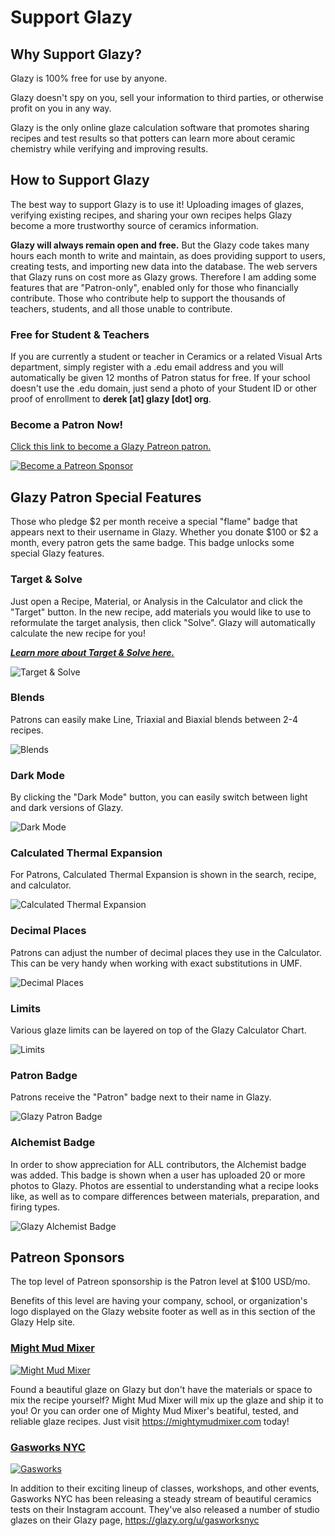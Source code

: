 # Support Glazy

## Why Support Glazy?

Glazy is 100% free for use by anyone.

Glazy doesn't spy on you, sell your information to third parties, or otherwise profit on you in any way.

Glazy is the only online glaze calculation software that promotes sharing recipes and test results so that potters can learn more about ceramic chemistry while verifying and improving results.

## How to Support Glazy

The best way to support Glazy is to use it! Uploading images of glazes, verifying existing recipes, and sharing your own recipes helps Glazy become a more trustworthy source of ceramics information.

**Glazy will always remain open and free.** But the Glazy code takes many hours each month to write and maintain, as does providing support to users, creating tests, and importing new data into the database. The web servers that Glazy runs on cost more as Glazy grows. Therefore I am adding some features that are "Patron-only", enabled only for those who financially contribute. Those who contribute help to support the thousands of teachers, students, and all those unable to contribute.

### Free for Student & Teachers

If you are currently a student or teacher in Ceramics or a related Visual Arts department, simply register with a .edu email address and you will automatically be given 12 months of Patron status for free. If your school doesn't use the .edu domain, just send a photo of your Student ID or other proof of enrollment to **derek [at] glazy [dot] org**.

### Become a Patron Now!

[Click this link to become a Glazy Patreon patron.](https://www.patreon.com/bePatron?u%253D5941215)

[![Become a Patreon Sponsor](./img/patreon-logo.png)](https://www.patreon.com/bePatron?u=5941215)

<!--
### PayPal

**To avoid the hassle of monthly contributions, just make a one-time donation.** Users will receive the Patron badge & special features at the rate of $2 per month.

For example:

- One-time $2 contribution for 1 month of Patron status
- One-time $24 contribution for 12 months of Patron status

**Subscription donations** of at least $2 per month also get the "Patron" badge and special features listed below.
_NOTE: Please allow 24 hours for your Glazy Patron status to be updated._

[To make a one-time or recurring donation to Glazy using Paypal, click here or on the _"Donate"_ button below.](https://www.paypal.com/cgi-bin/webscr?cmd=_donations&business=VN8HBLPQG6N3E&currency_code=USD&source=url)

[![Donate to Glazy via Paypal!](./img/paypal.png)](https://www.paypal.com/cgi-bin/webscr?cmd=_donations&business=VN8HBLPQG6N3E&currency_code=USD&source=url)
-->

## Glazy Patron Special Features

Those who pledge $2 per month receive a special "flame" badge that appears next to their username in Glazy. Whether you donate $100 or $2 a month, every patron gets the same badge. This badge unlocks some special Glazy features.

### Target & Solve

Just open a Recipe, Material, or Analysis in the Calculator and click the "Target" button. In the new recipe, add materials you would like to use to reformulate the target analysis, then click "Solve". Glazy will automatically calculate the new recipe for you!

**_[Learn more about Target & Solve here.](/guide/targetsolve)_**

<img src="./img/benefits/solve.jpg" alt="Target & Solve" />

### Blends

Patrons can easily make Line, Triaxial and Biaxial blends between 2-4 recipes.

<img src="./img/benefits/blends.jpg" alt="Blends" />

### Dark Mode

By clicking the "Dark Mode" button, you can easily switch between light and dark versions of Glazy.

<img src="./img/benefits/darkmode.jpg" alt="Dark Mode" />

### Calculated Thermal Expansion

For Patrons, Calculated Thermal Expansion is shown in the search, recipe, and calculator.

<img src="./img/benefits/calculatedexpansion.jpg" alt="Calculated Thermal Expansion" />

### Decimal Places

Patrons can adjust the number of decimal places they use in the Calculator. This can be very handy when working with exact substitutions in UMF.

<img src="./img/benefits/decimal.jpg" alt="Decimal Places" />

### Limits

Various glaze limits can be layered on top of the Glazy Calculator Chart.

<img src="./img/benefits/limits.jpg" alt="Limits" />

### Patron Badge

Patrons receive the "Patron" badge next to their name in Glazy.

<img src="./img/badge_patron.jpg" alt="Glazy Patron Badge" />

### Alchemist Badge

In order to show appreciation for ALL contributors, the Alchemist badge was added. This badge is shown when a user has uploaded 20 or more photos to Glazy. Photos are essential to understanding what a recipe looks like, as well as to compare differences between materials, preparation, and firing types.

<img src="./img/badge_alchemist.jpg" alt="Glazy Alchemist Badge" />

## Patreon Sponsors

The top level of Patreon sponsorship is the Patron level at $100 USD/mo.

Benefits of this level are having your company, school, or organization's logo displayed on the Glazy website footer as well as in this section of the Glazy Help site.

### [Might Mud Mixer](https://mightymudmixer.com/)

[![Might Mud Mixer](./img/logo_mighty_color.png)](https://mightymudmixer.com/)

Found a beautiful glaze on Glazy but don't have the materials or space to mix the recipe yourself?
Might Mud Mixer will mix up the glaze and ship it to you! Or you can order one of Mighty Mud Mixer's
beatiful, tested, and reliable glaze recipes. Just visit <a href="https://mightymudmixer.com/">https://mightymudmixer.com</a> today!

### [Gasworks NYC](https://gasworksnyc.com)

[![Gasworks](./img/logo-gasworks.png)](https://gasworksnyc.com)

In addition to their exciting lineup of classes, workshops, and other events, Gasworks NYC has been releasing a steady stream of beautiful ceramics tests on their Instagram account. They've also released a number of studio glazes on their Glazy page, https://glazy.org/u/gasworksnyc
